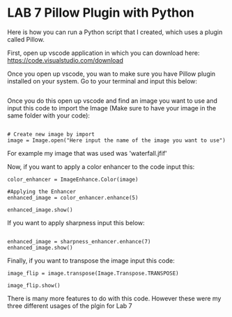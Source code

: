 # LAB 7 Pillow Plugin with Python
Here is how you can run a Python script that I created, which uses a plugin called Pillow. 

First, open up vscode application in which you can download here: https://code.visualstudio.com/download

Once you open up vscode, you wan to make sure you have Pillow plugin installed on your system. Go to your terminal and input this below:

```pip install Pillow
```

Once you do this open up vscode and find an image you want to use and input this code to import the Image (Make sure to have your image in the same folder with your code):

```from PIL import Image, ImageEnhance

# Create new image by import
image = Image.open("Here input the name of the image you want to use")
```
For example my image that was used was 'waterfall.jfif'

Now, if you want to apply a color enhancer to the code input this:

```#Creating an Enhancer
color_enhancer = ImageEnhance.Color(image)

#Applying the Enhancer
enhanced_image = color_enhancer.enhance(5)

enhanced_image.show()
```
If you want to apply sharpness input this below:

```sharpness_enhancer = ImageEnhance.Sharpness(image)

enhanced_image = sharpness_enhancer.enhance(7)
enhanced_image.show()
```

Finally, if you want to transpose the image input this code:

```#Transpose the Image
image_flip = image.transpose(Image.Transpose.TRANSPOSE)

image_flip.show()
```
There is many more features to do with this code. However these were my three different usages of the plgin for Lab 7

